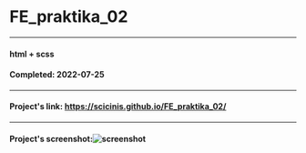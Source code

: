 # FE_praktika_02

---

#### html + scss
#### Completed: 2022-07-25

---

#### Project's link: https://scicinis.github.io/FE_praktika_02/

---

#### Project's screenshot:![screenshot](https://user-images.githubusercontent.com/107551364/180865238-a86fad81-501b-47c1-944e-171b8f65080b.png)




